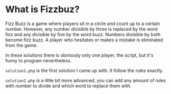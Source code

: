 # What is Fizzbuz?
Fizz Buzz is a game where players sit in a circle and count up to a certain number. However, any number divisible by three is replaced by the word fizz and any divisible by five by the word buzz. Numbers divisible by both become fizz buzz. A player who hesitates or makes a mistake is eliminated from the game.

In these solutions there is obviously only one player, the script, but it's funny to program nevertheless. 

`solution1.php` is the first solution I came up with. It follow the rules exactly.

`solution2.php` is a little bit more advanced, you can add any amount of rules with number to divide and which word to replace them with.